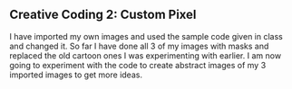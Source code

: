 ## Creative Coding 2: Custom Pixel

I have imported my own images and used the sample code given in class and changed it. So far I have done all 3 of my images with masks and replaced the old cartoon ones I was experimenting with earlier. I am now going to experiment with the code to create abstract images of my 3 imported images to get more ideas.
